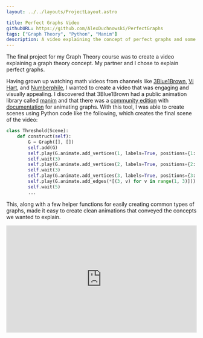 ```yaml
---
layout: ../../layouts/ProjectLayout.astro

title: Perfect Graphs Video
githubURL: https://github.com/AlexDuchnowski/PerfectGraphs
tags: ["Graph Theory", "Python", "Manim"]
description: A video explaining the concept of perfect graphs and some mathematical results about them.
---
```

<style>
    iframe {
        width: 100%;
        aspect-ratio: 16/9;
    }
</style>

The final project for my Graph Theory course was to create a video explaining a graph theory concept. My partner and I chose to explain perfect graphs.

Having grown up watching math videos from channels like [3Blue1Brown](https://www.youtube.com/@3blue1brown), [Vi Hart](https://vimeo.com/vihart), and [Numberphile](https://www.youtube.com/@numberphile), I wanted to create a video that was engaging and visually appealing. I discovered that 3Blue1Brown had a public animation library called [manim](https://github.com/3b1b/manim) and that there was a [community edition](https://github.com/ManimCommunity/manim) with [documentation](https://docs.manim.community/en/stable/reference/manim.mobject.graph.Graph.html#manim.mobject.graph.Graph) for animating graphs. With this tool, I was able to create scenes using Python code like the following, which creates the final scene of the video:

```python
class Threshold(Scene):
    def construct(self):
        G = Graph([], [])
        self.add(G)
        self.play(G.animate.add_vertices(1, labels=True, positions={1: [-2, -2, 0]}))
        self.wait(3)
        self.play(G.animate.add_vertices(2, labels=True, positions={2: [0, -2, 0]}))
        self.wait(3)
        self.play(G.animate.add_vertices(3, labels=True, positions={3: [0, 0, 0]}))
        self.play(G.animate.add_edges(*[(3, v) for v in range(1, 3)]))
        self.wait(5)
        ...
```

This, along with a few helper functions for easily creating common types of graphs, made it easy to create clean animations that conveyed the concepts we wanted to explain.

<iframe src="https://www.youtube.com/embed/fnE81FLHfcc?si=w8Cq3bq7gXH9oCmo" title="YouTube video player" frameborder="0" allow="accelerometer; autoplay; clipboard-write; encrypted-media; gyroscope; picture-in-picture; web-share" referrerpolicy="strict-origin-when-cross-origin" allowfullscreen></iframe>
